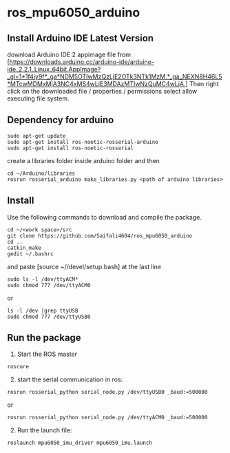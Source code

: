 # ros_mpu6050_arduino
## Install Arduino IDE Latest Version 
 download Arduino IDE 2 appimage file from [https://downloads.arduino.cc/arduino-ide/arduino-ide_2.2.1_Linux_64bit.AppImage?_gl=1*1f4iy9f*_ga*NDM5OTIwMzQzLjE2OTk3NTk1MzM.*_ga_NEXN8H46L5*MTcwMDMxMjA3NC4xMS4wLjE3MDAzMTIwNzQuMC4wLjA.] Then right click on the downloaded file / properties / permissions  select allow executing file system.
 
## Dependency for arduino
  ```
  sudo apt-get update
  sudo apt-get install ros-noetic-rosserial-arduino
  sudo apt-get install ros-noetic-rosserial
 ```
create a libraries folder inside arduino folder and then
  ```
  cd ~/Arduino/libraries
  rosrun rosserial_arduino make_libraries.py <path of arduino libraries>
  ```

## Install

Use the following commands to download and compile the package.

```
cd ~/<work space>/src
git clone https://github.com/Saifali4604/ros_mpu6050_arduino
cd ..
catkin_make
gedit ~/.bashrc
```
and paste [source ~/<work space>/devel/setup.bash] at the last line
```
sudo ls -l /dev/ttyACM* 
sudo chmod 777 /dev/ttyACM0
```
or
```
ls -l /dev |grep ttyUSB
sudo chmod 777 /dev/ttyUSB0
```

## Run the package
1. Start the ROS master
```
roscore
```
2. start the serial communication in ros:
``` 
rosrun rosserial_python serial_node.py /dev/ttyUSB0 _baud:=500000
```
or 
```
rosrun rosserial_python serial_node.py /dev/ttyACM0 _baud:=500000
```
2. Run the launch file:
```
roslaunch mpu6050_imu_driver mpu6050_imu.launch
```
